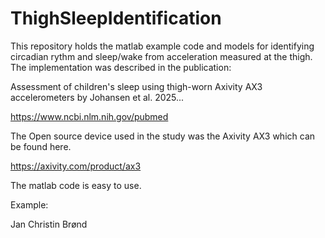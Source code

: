 # ThighSleepIdentification
This repository holds the matlab example code and models for identifying circadian rythm and sleep/wake from acceleration measured at the thigh. The implementation was described in the publication:

Assessment of children's sleep using thigh-worn Axivity AX3 accelerometers by Johansen et al. 2025...

https://www.ncbi.nlm.nih.gov/pubmed

The Open source device used in the study was the Axivity AX3 which can be found here.

https://axivity.com/product/ax3

The matlab code is easy to use. 

Example:


Jan Christin Brønd

